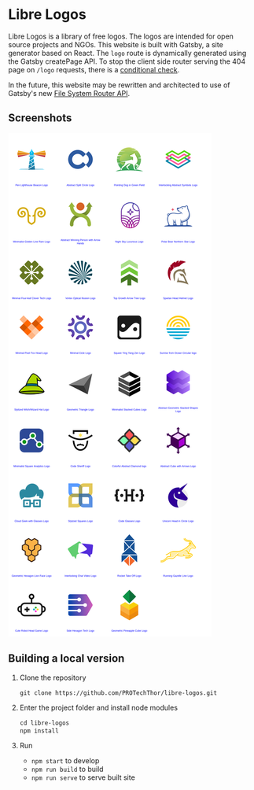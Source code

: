 # Libre Logos

Libre Logos is a library of free logos.
The logos are intended for open source projects and NGOs.
This website is built with Gatsby, a site generator based on React. The `logo` route is dynamically generated using the Gatsby createPage API. To stop the client side router serving the 404 page on `/logo` requests, there is a [conditional check](./src/pages/404.js).

In the future, this website may be rewritten and architected to use of Gatsby's new [File System Router API](https://www.gatsbyjs.com/docs/reference/routing/creating-routes/#using-the-file-system-route-api).

## Screenshots

![](screenshot.png)

## Building a local version

1. Clone the repository

    ``` 
    git clone https://github.com/PROTechThor/libre-logos.git
    ```
2. Enter the project folder and install node modules

    ``` 
    cd libre-logos
    npm install 
    ```
3. Run
    - `npm start` to develop
    - `npm run build` to build
    - `npm run serve` to serve built site
